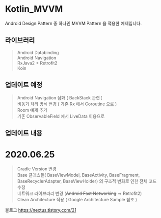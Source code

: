 # Kotlin_MVVM

Android Design Pattern 중 하나인 MVVM Pattern 을 적용한 예제입니다.

## 라이브러리
> Android Databinding   
> Android Navigation   
> RxJava2 + Retrofit2   
> Koin

## 업데이트 예정
> Android Navigation 심화 ( BackStack 관련 )   
> 비동기 처리 방식 변경 ( 기존 Rx 에서 Coroutine 으로 )   
> Room 예제 추가   
> 기존 ObservableField 에서 LiveData 이용으로

## 업데이트 내용

# 2020.06.25
> Gradle Version 변경   
> Base 클래스들( BaseViewModel, BaseActivity, BaseFragment, BaseRecyclerAdapter, BaseViewHolder) 의 구조적 변화로 인한 전체 코드 수정   
> 네트워크 라이브러리 변경 (~~Android Fast Networking~~ => Retrofit2)   
> Clean Architecture 적용 ( Google Architecture Sample 참조 )


블로그 <https://nextus.tistory.com/31>
